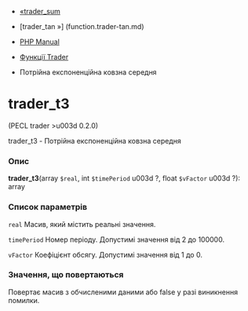 - [«trader_sum](function.trader-sum.md)
- [trader_tan »] (function.trader-tan.md)

- [PHP Manual](index.md)
- [Функції Trader](ref.trader.md)
- Потрійна експоненційна ковзна середня

# trader_t3

(PECL trader \>u003d 0.2.0)

trader_t3 - Потрійна експоненційна ковзна середня

### Опис

**trader_t3**(array `$real`, int `$timePeriod` u003d ?, float `$vFactor` u003d
?): array

### Список параметрів

`real`
Масив, який містить реальні значення.

`timePeriod`
Номер періоду. Допустимі значення від 2 до 100000.

`vFactor`
Коефіцієнт обсягу. Допустимі значення від 1 до 0.

### Значення, що повертаються

Повертає масив з обчисленими даними або false у разі
виникнення помилки.
